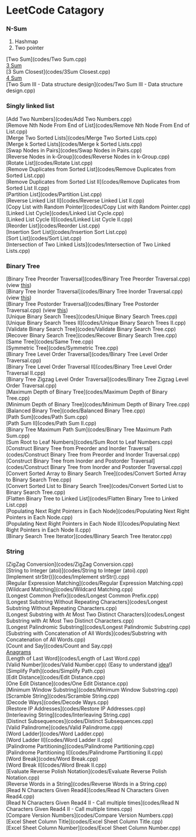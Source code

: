 LeetCode Catagory
========

### N-Sum

1. Hashmap
2. Two pointer

[Two Sum](codes/Two Sum.cpp)   
[3 Sum](codes/3Sum.cpp)   
[3 Sum Closest](codes/3Sum Closest.cpp)   
[4 Sum](codes/4Sum.cpp)   
[Two Sum III - Data structure design](codes/Two Sum III - Data structure design.cpp)

### Singly linked list

[Add Two Numbers](codes/Add Two Numbers.cpp)   
[Remove Nth Node From End of List](codes/Remove Nth Node From End of List.cpp)  
[Merge Two Sorted Lists](codes/Merge Two Sorted Lists.cpp)   
[Merge k Sorted Lists](codes/Merge k Sorted Lists.cpp)  
[Swap Nodes in Pairs](codes/Swap Nodes in Pairs.cpp)  
[Reverse Nodes in k-Group](codes/Reverse Nodes in k-Group.cpp)    
[Rotate List](codes/Rotate List.cpp)  
[Remove Duplicates from Sorted List](codes/Remove Duplicates from Sorted List.cpp)   
[Remove Duplicates from Sorted List II](codes/Remove Duplicates from Sorted List II.cpp)   
[Partition List](codes/Partition List.cpp)  
[Reverse Linked List II](codes/Reverse Linked List II.cpp)   
[Copy List with Random Pointer](codes/Copy List with Random Pointer.cpp)   
[Linked List Cycle](codes/Linked List Cycle.cpp)   
[Linked List Cycle II](codes/Linked List Cycle II.cpp)   
[Reorder List](codes/Reorder List.cpp)   
[Insertion Sort List](codes/Insertion Sort List.cpp)  
[Sort List](codes/Sort List.cpp)   
[Intersection of Two Linked Lists](codes/Intersection of Two Linked Lists.cpp)  

### Binary Tree

[Binary Tree Preorder Traversal](codes/Binary Tree Preorder Traversal.cpp)    (view [this](https://github.com/IsaacAU/knowledge/blob/master/BinaryTree/preOrder.cpp))         
[Binary Tree Inorder Traversal](codes/Binary Tree Inorder Traversal.cpp)    (view [this](https://github.com/IsaacAU/knowledge/blob/master/BinaryTree/inOrder.cpp))       
[Binary Tree Postorder Traversal](codes/Binary Tree Postorder Traversal.cpp)    (view [this](https://github.com/IsaacAU/knowledge/blob/master/BinaryTree/postOrder.cpp))       
[Unique Binary Search Trees](codes/Unique Binary Search Trees.cpp)   
[Unique Binary Search Trees II](codes/Unique Binary Search Trees II.cpp)   
[Validate Binary Search Tree](codes/Validate Binary Search Tree.cpp)  
[Recover Binary Search Tree](codes/Recover Binary Search Tree.cpp)   
[Same Tree](codes/Same Tree.cpp)    
[Symmetric Tree](codes/Symmetric Tree.cpp)   
[Binary Tree Level Order Traversal](codes/Binary Tree Level Order Traversal.cpp)   
[Binary Tree Level Order Traversal II](codes/Binary Tree Level Order Traversal II.cpp)  
[Binary Tree Zigzag Level Order Traversal](codes/Binary Tree Zigzag Level Order Traversal.cpp)  
[Maximum Depth of Binary Tree](codes/Maximum Depth of Binary Tree.cpp)   
[Minimum Depth of Binary Tree](codes/Minimum Depth of Binary Tree.cpp)    
[Balanced Binary Tree](codes/Balanced Binary Tree.cpp)         
[Path Sum](codes/Path Sum.cpp)    
[Path Sum II](codes/Path Sum II.cpp)    
[Binary Tree Maximum Path Sum](codes/Binary Tree Maximum Path Sum.cpp)       
[Sum Root to Leaf Numbers](codes/Sum Root to Leaf Numbers.cpp)     
[Construct Binary Tree from Preorder and Inorder Traversal](codes/Construct Binary Tree from Preorder and Inorder Traversal.cpp)   
[Construct Binary Tree from Inorder and Postorder Traversal](codes/Construct Binary Tree from Inorder and Postorder Traversal.cpp)     
[Convert Sorted Array to Binary Search Tree](codes/Convert Sorted Array to Binary Search Tree.cpp)   
[Convert Sorted List to Binary Search Tree](codes/Convert Sorted List to Binary Search Tree.cpp)    
[Flatten Binary Tree to Linked List](codes/Flatten Binary Tree to Linked List.cpp)    
[Populating Next Right Pointers in Each Node](codes/Populating Next Right Pointers in Each Node.cpp)     
[Populating Next Right Pointers in Each Node II](codes/Populating Next Right Pointers in Each Node II.cpp)       
[Binary Search Tree Iterator](codes/Binary Search Tree Iterator.cpp)   


### String

[ZigZag Conversion](codes/ZigZag Conversion.cpp)   
[String to Integer (atoi)](codes/String to Integer (atoi).cpp)      
[Implement strStr()](codes/Implement strStr().cpp)      
[Regular Expression Matching](codes/Regular Expression Matching.cpp)    
[Wildcard Matching](codes/Wildcard Matching.cpp)      
[Longest Common Prefix](codes/Longest Common Prefix.cpp)     
[Longest Substring Without Repeating Characters](codes/Longest Substring Without Repeating Characters.cpp)      
[Longest Substring with At Most Two Distinct Characters](codes/Longest Substring with At Most Two Distinct Characters.cpp)     
[Longest Palindromic Substring](codes/Longest Palindromic Substring.cpp)      
[Substring with Concatenation of All Words](codes/Substring with Concatenation of All Words.cpp)     
[Count and Say](codes/Count and Say.cpp)       
[Anagrams](codes/Anagrams.cpp)      
[Length of Last Word](codes/Length of Last Word.cpp)    
[Valid Number](codes/Valid Number.cpp) (Easy to understand [idea](https://oj.leetcode.com/discuss/9013/a-simple-solution-in-cpp)!)     
[Simplify Path](codes/Simplify Path.cpp)        
[Edit Distance](codes/Edit Distance.cpp)        
[One Edit Distance](codes/One Edit Distance.cpp)      
[Minimum Window Substring](codes/Minimum Window Substring.cpp)        
[Scramble String](codes/Scramble String.cpp)     
[Decode Ways](codes/Decode Ways.cpp)        
[Restore IP Addresses](codes/Restore IP Addresses.cpp)      
[Interleaving String](codes/Interleaving String.cpp)       
[Distinct Subsequences](codes/Distinct Subsequences.cpp)       
[Valid Palindrome](codes/Valid Palindrome.cpp)       
[Word Ladder](codes/Word Ladder.cpp)       
[Word Ladder II](codes/Word Ladder II.cpp)      
[Palindrome Partitioning](codes/Palindrome Partitioning.cpp)       
[Palindrome Partitioning II](codes/Palindrome Partitioning II.cpp)    
[Word Break](codes/Word Break.cpp)          
[Word Break II](codes/Word Break II.cpp)       
[Evaluate Reverse Polish Notation](codes/Evaluate Reverse Polish Notation.cpp)       
[Reverse Words in a String](codes/Reverse Words in a String.cpp)      
[Read N Characters Given Read4](codes/Read N Characters Given Read4.cpp)       
[Read N Characters Given Read4 II - Call multiple times](codes/Read N Characters Given Read4 II - Call multiple times.cpp)   
[Compare Version Numbers](codes/Compare Version Numbers.cpp)      
[Excel Sheet Column Title](codes/Excel Sheet Column Title.cpp)      
[Excel Sheet Column Number](codes/Excel Sheet Column Number.cpp)       
